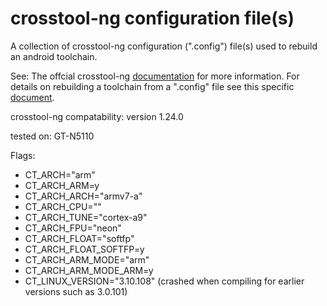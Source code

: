 # crosstool-ng configuration file(s)
A collection of crosstool-ng configuration (".config") file(s) used to rebuild an android toolchain. 

See: The offcial crosstool-ng [documentation](https://crosstool-ng.github.io/docs/) for more information. For details on rebuilding a toolchain from a ".config" file see this specific [document](https://crosstool-ng.github.io/docs/configuration/). 

crosstool-ng compatability: version 1.24.0

tested on: GT-N5110

Flags: 
* CT_ARCH="arm"
* CT_ARCH_ARM=y
* CT_ARCH_ARCH="armv7-a" 
* CT_ARCH_CPU="" 
* CT_ARCH_TUNE="cortex-a9" 
* CT_ARCH_FPU="neon" 
* CT_ARCH_FLOAT="softfp" 
* CT_ARCH_FLOAT_SOFTFP=y 
* CT_ARCH_ARM_MODE="arm" 
* CT_ARCH_ARM_MODE_ARM=y
* CT_LINUX_VERSION="3.10.108" (crashed when compiling for earlier versions such as 3.0.101)
